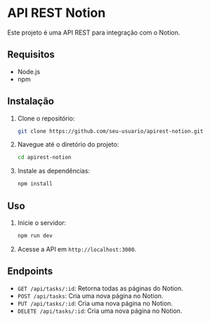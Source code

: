 # API REST Notion

Este projeto é uma API REST para integração com o Notion.

## Requisitos

- Node.js
- npm

## Instalação

1. Clone o repositório:
    ```sh
    git clone https://github.com/seu-usuario/apirest-notion.git
    ```
2. Navegue até o diretório do projeto:
    ```sh
    cd apirest-notion
    ```
3. Instale as dependências:
    ```sh
    npm install
    ```

## Uso

1. Inicie o servidor:
    ```sh
    npm run dev
    ```
2. Acesse a API em `http://localhost:3000`.

## Endpoints

- `GET /api/tasks/:id`: Retorna todas as páginas do Notion.
- `POST /api/tasks`: Cria uma nova página no Notion.
- `PUT /api/tasks/:id`: Cria uma nova página no Notion.
- `DELETE /api/tasks/:id`: Cria uma nova página no Notion.